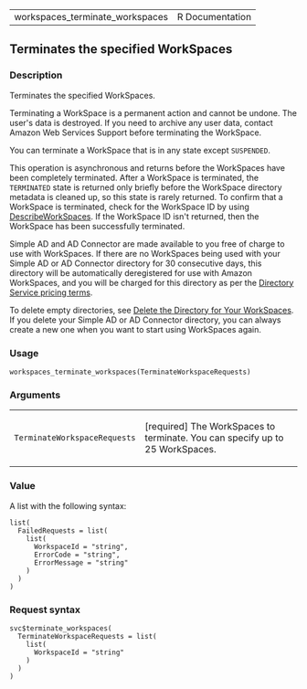 <table style="width: 100%;">
<tbody>
<tr class="odd">
<td>workspaces_terminate_workspaces</td>
<td style="text-align: right;">R Documentation</td>
</tr>
</tbody>
</table>

## Terminates the specified WorkSpaces

### Description

Terminates the specified WorkSpaces.

Terminating a WorkSpace is a permanent action and cannot be undone. The
user's data is destroyed. If you need to archive any user data, contact
Amazon Web Services Support before terminating the WorkSpace.

You can terminate a WorkSpace that is in any state except `SUSPENDED`.

This operation is asynchronous and returns before the WorkSpaces have
been completely terminated. After a WorkSpace is terminated, the
`TERMINATED` state is returned only briefly before the WorkSpace
directory metadata is cleaned up, so this state is rarely returned. To
confirm that a WorkSpace is terminated, check for the WorkSpace ID by
using
[DescribeWorkSpaces](https://docs.aws.amazon.com/workspaces/latest/api/API_DescribeWorkspaces.html).
If the WorkSpace ID isn't returned, then the WorkSpace has been
successfully terminated.

Simple AD and AD Connector are made available to you free of charge to
use with WorkSpaces. If there are no WorkSpaces being used with your
Simple AD or AD Connector directory for 30 consecutive days, this
directory will be automatically deregistered for use with Amazon
WorkSpaces, and you will be charged for this directory as per the
[Directory Service pricing
terms](https://aws.amazon.com/directoryservice/pricing/).

To delete empty directories, see [Delete the Directory for Your
WorkSpaces](https://docs.aws.amazon.com/workspaces/latest/adminguide/delete-workspaces-directory.html).
If you delete your Simple AD or AD Connector directory, you can always
create a new one when you want to start using WorkSpaces again.

### Usage

    workspaces_terminate_workspaces(TerminateWorkspaceRequests)

### Arguments

<table>
<colgroup>
<col style="width: 35%" />
<col style="width: 65%" />
</colgroup>
<tbody>
<tr class="odd">
<td><code
id="workspaces_terminate_workspaces_:_TerminateWorkspaceRequests">TerminateWorkspaceRequests</code></td>
<td><p>[required] The WorkSpaces to terminate. You can specify up to 25
WorkSpaces.</p></td>
</tr>
</tbody>
</table>

### Value

A list with the following syntax:

    list(
      FailedRequests = list(
        list(
          WorkspaceId = "string",
          ErrorCode = "string",
          ErrorMessage = "string"
        )
      )
    )

### Request syntax

    svc$terminate_workspaces(
      TerminateWorkspaceRequests = list(
        list(
          WorkspaceId = "string"
        )
      )
    )
